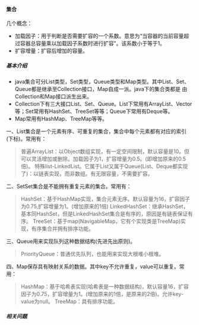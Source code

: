 #### 集合

几个概念：

* 加载因子：用于判断是否需要扩容的一个系数。意思为“当容器的当前容量超过容器总容量乘以加载因子系数时进行扩容”。该系数小于等于1。
* 扩容增量：扩容后增加的容量。

##### 基本介绍

- java集合可分List类型，Set类型，Queue类型和Map类型。其中List、Set、Queue都是继承至Collection接口，Map自成一派。java下的集合类都是
  由Collection和Map接口派生出来。
- Collection下有三大接口List、Set、Queue。List下常用有ArrayList、Vector等；Set常用有HashSet、TreeSet等等；Queue下常用有Deque等。
- Map常用有HashMap、TreeMap等等。

一、List集合是一个元素有序、可重复的集合，集合中每个元素都有对应的索引(下标)。常用有：

> 普遍ArrayList：以Object数组实现，有一定空间限制，默认容量是10。但可以灵活增加或删除。加载因子为1，扩容增量为0.5。(即增加原来的0.5倍)。
> 特殊list-LinkedList。它属于List又属于Queue(List、Deque都实现了)：以链表实现，而非数组。有无限容量，不需要扩容。

二、SetSet集合是不能拥有重复元素的集合。常用有：

> HashSet：基于HashMap实现，集合元素无序。默认容量为16，扩容因子为0.75,扩容增量为1。(增加原来的1倍)
> LinkedHashSet：继承HashSet，基本同HashSet，但是LinkedHashSet集合是有序的，原因是有链表保证有序。
> TreeSet：基于map(NavigableMap，它有个实现类是TreeMap)实现，有序集合并拥有排序功能。

三、Queue用来实现队列这种数据结构(先进先出原则)。

> PriorityQueue：普通优先队列，也能用来实现大根堆小根堆。

四、Map保存具有映射关系的数据。其中key不允许重复，value可以重复。常用：

> HashMap：基于哈希表实现(哈希表是一种数据结构)，默认容量16，扩容因子为0.75，扩容增量为1。(增加原来的1倍，是原来的2倍)。允许key-value为null。
> TreeMap：具有排序功能。

##### 相关问题
